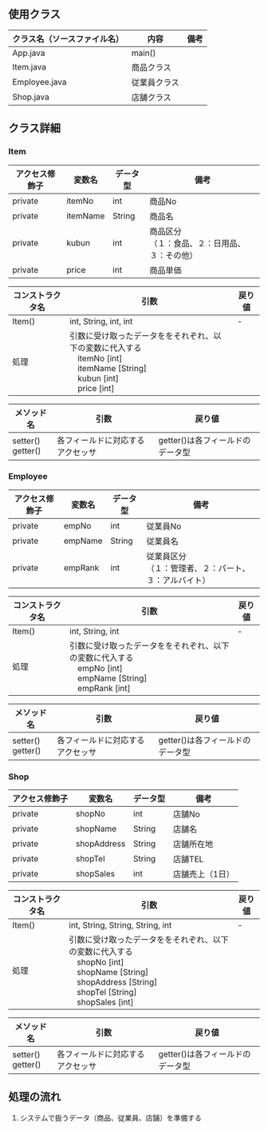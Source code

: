 ## 使用クラス

| クラス名（ソースファイル名） | 内容         | 備考 |
| ---------------------------- | ------------ | ---- |
| App.java                     | main()       |      |
| Item.java                    | 商品クラス   |      |
| Employee.java                | 従業員クラス |      |
| Shop.java                    | 店舗クラス   |      |

## クラス詳細

### Item

| アクセス修飾子 | 変数名   | データ型 | 備考                                               |
| -------------- | -------- | -------- | -------------------------------------------------- |
| private        | itemNo   | int      | 商品No                                             |
| private        | itemName | String   | 商品名                                             |
| private        | kubun    | int      | 商品区分<br />（１：食品、２：日用品、３：その他） |
| private        | price    | int      | 商品単価                                           |

| コンストラクタ名 | 引数                  | 戻り値 |
| ---------------- | --------------------- | ------ |
| Item()           | int, String, int, int | -      |
| 処理                                      |引数に受け取ったデータををそれぞれ、以下の変数に代入する<br />　itemNo  [int] <br />　itemName  [String]<br />　kubun  [int]<br />　price  [int]<br />||

| メソッド名             | 引数                             | 戻り値                           |
| ---------------------- | -------------------------------- | -------------------------------- |
| setter()<br />getter() | 各フィールドに対応するアクセッサ | getter()は各フィールドのデータ型 |

### Employee

| アクセス修飾子 | 変数名  | データ型 | 備考                                                       |
| -------------- | ------- | -------- | ---------------------------------------------------------- |
| private        | empNo   | int      | 従業員No                                                   |
| private        | empName | String   | 従業員名                                                   |
| private        | empRank | int      | 従業員区分<br />（１：管理者、２：パート、３：アルバイト） |

| コンストラクタ名 | 引数                                                         | 戻り値 |
| ---------------- | ------------------------------------------------------------ | ------ |
| Item()           | int, String, int                                             | -      |
| 処理             | 引数に受け取ったデータををそれぞれ、以下の変数に代入する<br />　empNo  [int] <br />　empName  [String]<br />　empRank  [int]<br /> |        |

| メソッド名             | 引数                             | 戻り値                           |
| ---------------------- | -------------------------------- | -------------------------------- |
| setter()<br />getter() | 各フィールドに対応するアクセッサ | getter()は各フィールドのデータ型 |

### Shop

| アクセス修飾子 | 変数名      | データ型 | 備考            |
| -------------- | ----------- | -------- | --------------- |
| private        | shopNo      | int      | 店舗No          |
| private        | shopName    | String   | 店舗名          |
| private        | shopAddress | String   | 店舗所在地      |
| private        | shopTel     | String   | 店舗TEL         |
| private        | shopSales   | int      | 店舗売上（1日） |

| コンストラクタ名 | 引数                                                         | 戻り値 |
| ---------------- | ------------------------------------------------------------ | ------ |
| Item()           | int, String, String, String, int                             | -      |
| 処理             | 引数に受け取ったデータををそれぞれ、以下の変数に代入する<br />　shopNo  [int] <br />　shopName  [String]<br />　shopAddress  [String]<br />　shopTel  [String]<br />　shopSales  [int]<br /> |        |

| メソッド名             | 引数                             | 戻り値                           |
| ---------------------- | -------------------------------- | -------------------------------- |
| setter()<br />getter() | 各フィールドに対応するアクセッサ | getter()は各フィールドのデータ型 |

## 処理の流れ

1. システムで扱うデータ（商品、従業員、店舗）を準備する
   

